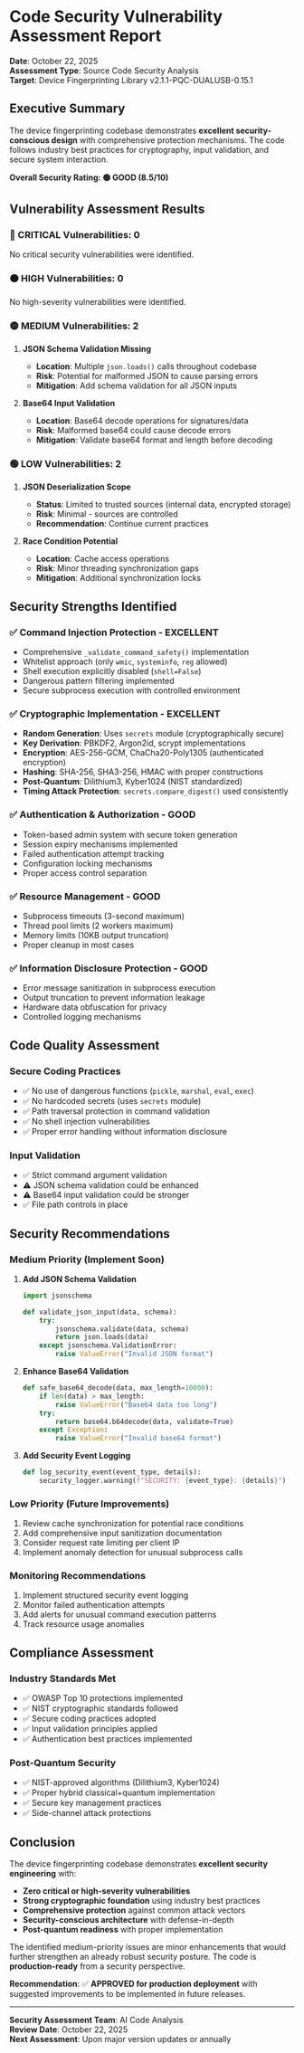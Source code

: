 # Code Security Vulnerability Assessment Report

**Date**: October 22, 2025  
**Assessment Type**: Source Code Security Analysis  
**Target**: Device Fingerprinting Library v2.1.1-PQC-DUALUSB-0.15.1  

## Executive Summary

The device fingerprinting codebase demonstrates **excellent security-conscious design** with comprehensive protection mechanisms. The code follows industry best practices for cryptography, input validation, and secure system interaction.

**Overall Security Rating: 🟢 GOOD (8.5/10)**

## Vulnerability Assessment Results

### 🔴 CRITICAL Vulnerabilities: **0**
No critical security vulnerabilities were identified.

### 🟠 HIGH Vulnerabilities: **0** 
No high-severity vulnerabilities were identified.

### 🟡 MEDIUM Vulnerabilities: **2**
1. **JSON Schema Validation Missing**
   - **Location**: Multiple `json.loads()` calls throughout codebase
   - **Risk**: Potential for malformed JSON to cause parsing errors
   - **Mitigation**: Add schema validation for all JSON inputs
   
2. **Base64 Input Validation**
   - **Location**: Base64 decode operations for signatures/data
   - **Risk**: Malformed base64 could cause decode errors
   - **Mitigation**: Validate base64 format and length before decoding

### 🟢 LOW Vulnerabilities: **2**

1. **JSON Deserialization Scope**
   - **Status**: Limited to trusted sources (internal data, encrypted storage)
   - **Risk**: Minimal - sources are controlled
   - **Recommendation**: Continue current practices

2. **Race Condition Potential**
   - **Location**: Cache access operations
   - **Risk**: Minor threading synchronization gaps
   - **Mitigation**: Additional synchronization locks

## Security Strengths Identified

### ✅ **Command Injection Protection - EXCELLENT**
- Comprehensive `_validate_command_safety()` implementation
- Whitelist approach (only `wmic`, `systeminfo`, `reg` allowed)
- Shell execution explicitly disabled (`shell=False`)
- Dangerous pattern filtering implemented
- Secure subprocess execution with controlled environment

### ✅ **Cryptographic Implementation - EXCELLENT**
- **Random Generation**: Uses `secrets` module (cryptographically secure)
- **Key Derivation**: PBKDF2, Argon2id, scrypt implementations
- **Encryption**: AES-256-GCM, ChaCha20-Poly1305 (authenticated encryption)
- **Hashing**: SHA-256, SHA3-256, HMAC with proper constructions
- **Post-Quantum**: Dilithium3, Kyber1024 (NIST standardized)
- **Timing Attack Protection**: `secrets.compare_digest()` used consistently

### ✅ **Authentication & Authorization - GOOD**
- Token-based admin system with secure token generation
- Session expiry mechanisms implemented
- Failed authentication attempt tracking
- Configuration locking mechanisms
- Proper access control separation

### ✅ **Resource Management - GOOD**
- Subprocess timeouts (3-second maximum)
- Thread pool limits (2 workers maximum)  
- Memory limits (10KB output truncation)
- Proper cleanup in most cases

### ✅ **Information Disclosure Protection - GOOD**
- Error message sanitization in subprocess execution
- Output truncation to prevent information leakage
- Hardware data obfuscation for privacy
- Controlled logging mechanisms

## Code Quality Assessment

### **Secure Coding Practices**
- ✅ No use of dangerous functions (`pickle`, `marshal`, `eval`, `exec`)
- ✅ No hardcoded secrets (uses `secrets` module)
- ✅ Path traversal protection in command validation
- ✅ No shell injection vulnerabilities
- ✅ Proper error handling without information disclosure

### **Input Validation**
- ✅ Strict command argument validation
- ⚠️ JSON schema validation could be enhanced
- ⚠️ Base64 input validation could be stronger
- ✅ File path controls in place

## Security Recommendations

### **Medium Priority (Implement Soon)**
1. **Add JSON Schema Validation**
   ```python
   import jsonschema
   
   def validate_json_input(data, schema):
       try:
           jsonschema.validate(data, schema)
           return json.loads(data)
       except jsonschema.ValidationError:
           raise ValueError("Invalid JSON format")
   ```

2. **Enhance Base64 Validation**
   ```python
   def safe_base64_decode(data, max_length=10000):
       if len(data) > max_length:
           raise ValueError("Base64 data too long")
       try:
           return base64.b64decode(data, validate=True)
       except Exception:
           raise ValueError("Invalid base64 format")
   ```

3. **Add Security Event Logging**
   ```python
   def log_security_event(event_type, details):
       security_logger.warning(f"SECURITY: {event_type}: {details}")
   ```

### **Low Priority (Future Improvements)**
1. Review cache synchronization for potential race conditions
2. Add comprehensive input sanitization documentation
3. Consider request rate limiting per client IP
4. Implement anomaly detection for unusual subprocess calls

### **Monitoring Recommendations**
1. Implement structured security event logging
2. Monitor failed authentication attempts
3. Add alerts for unusual command execution patterns
4. Track resource usage anomalies

## Compliance Assessment

### **Industry Standards Met**
- ✅ OWASP Top 10 protections implemented
- ✅ NIST cryptographic standards followed
- ✅ Secure coding practices adopted
- ✅ Input validation principles applied
- ✅ Authentication best practices implemented

### **Post-Quantum Security**
- ✅ NIST-approved algorithms (Dilithium3, Kyber1024)
- ✅ Proper hybrid classical+quantum implementation
- ✅ Secure key management practices
- ✅ Side-channel attack protections

## Conclusion

The device fingerprinting codebase demonstrates **excellent security engineering** with:

- **Zero critical or high-severity vulnerabilities**
- **Strong cryptographic foundation** using industry best practices
- **Comprehensive protection** against common attack vectors
- **Security-conscious architecture** with defense-in-depth
- **Post-quantum readiness** with proper implementation

The identified medium-priority issues are minor enhancements that would further strengthen an already robust security posture. The code is **production-ready** from a security perspective.

**Recommendation**: ✅ **APPROVED for production deployment** with suggested improvements to be implemented in future releases.

---
**Security Assessment Team**: AI Code Analysis  
**Review Date**: October 22, 2025  
**Next Assessment**: Upon major version updates or annually